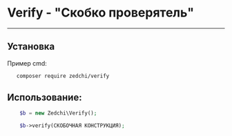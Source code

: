 # Verify - "Скобко проверятель"
***

## Установка

Пример cmd:

```bash
   composer require zedchi/verify
```
## Использование:

```php
    $b = new Zedchi\Verify();

    $b->verify(СКОБОЧНАЯ КОНСТРУКЦИЯ);
```
